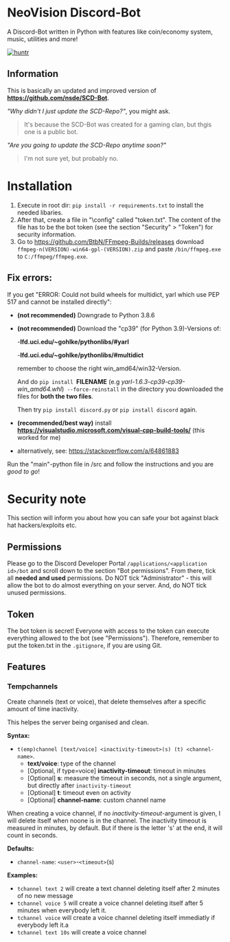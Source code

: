 # NeoVision Discord-Bot
A Discord-Bot written in Python with features like coin/economy system, music, utilities and more!

[![huntr](https://cdn.huntr.dev/huntr_security_badge.svg)](https://huntr.dev)

## Information
This is basically an updated and improved version of **https://github.com/nsde/SCD-Bot**.

*"Why didn't I just update the SCD-Repo?"*, you might ask.
> It's because the SCD-Bot was created for a gaming clan, but thgis one is a public bot.

*"Are you going to update the SCD-Repo anytime soon?"*

> I'm not sure yet, but probably no.

# Installation
1. Execute in root dir: `pip install -r requirements.txt` to install the needed libaries.
2. After that, create a file in "\config" called "token.txt". The content of the file has to be the bot token (see the section "Security" > "Token") for security information.
3. Go to https://github.com/BtbN/FFmpeg-Builds/releases download `ffmpeg-n(VERSION)-win64-gpl-(VERSION).zip` and paste `/bin/ffmpeg.exe` to `C:/ffmpeg/ffmpeg.exe`.

## Fix errors:
If you get "ERROR: Could not build wheels for multidict, yarl which use PEP 517 and cannot be installed directly":
- __(not recommended)__ Downgrade to Python 3.8.6 
- __(not recommended)__ Download the "cp39" (for Python 3.9)-Versions of:

    -**lfd.uci.edu/~gohlke/pythonlibs/#yarl**

    -**lfd.uci.edu/~gohlke/pythonlibs/#multidict**

    remember to choose the right win_amd64/win32-Version.

    And do `pip install `**FILENAME** (e.g *yarl-1.6.3-cp39-cp39-win_amd64.whl*)` --force-reinstall` in the directory you downloaded the files for **both the two files**. 

    Then try `pip install discord.py` or `pip install discord` again.

- __(recommended/best way)__ install **https://visualstudio.microsoft.com/visual-cpp-build-tools/** (this worked for me)

- alternatively, see: https://stackoverflow.com/a/64861883

Run the "main"-python file in /src and follow the instructions and you are *good to go*!


# Security note
This section will inform you about how you can safe your bot against black hat hackers/exploits etc.

## Permissions
Please go to the Discord Developer Portal `/applications/<application id>/bot` and scroll down to the section "Bot permissions". From there, tick all **needed and used** permissions. Do NOT tick "Administrator" - this will allow the bot to do almost everything on your server. And, do NOT tick unused permissions.

## Token
The bot token is secret! Everyone with access to the token can execute everything allowed to the bot (see "Permissions"). Therefore, remember to put the token.txt in the `.gitignore`, if you are using Git.


## Features
### Tempchannels
Create channels (text or voice), that delete themselves after a specific amount of time inactivity.

This helpes the server being organised and clean.

**Syntax:**
- `t(emp)channel [text/voice] <inactivity-timeout>(s) (t) <channel-name>`.
  - **text/voice**: type of the channel
  - [Optional, if type=voice] **inactivity-timeout**: timeout in minutes
  - [Optional] **s**: measure the timeout in seconds, not a single argument, but directly after `inactivity-timeout`
  - [Optional] **t**: timeout even on activity
  - [Optional] **channel-name**: custom channel name 

 When creating a voice channel, if no *inactivity-timeout*-argument is given, I will delete itself when noone is in the channel. The inactivity timeout is measured in minutes, by default. But if there is the letter 's' at the end, it will count in seconds.

**Defaults:**
- `channel-name`: `<user>`-`<timeout>`(s)

**Examples:**
- `tchannel text 2` will create a text channel deleting itself after 2 minutes of no new message
- `tchannel voice 5` will create a voice channel deleting itself after 5 minutes when everybody left it.
- `tchannel voice` will create a voice channel deleting itself immediatly if everybody left it.a
- `tchannel text 10s` will create a voice channel 